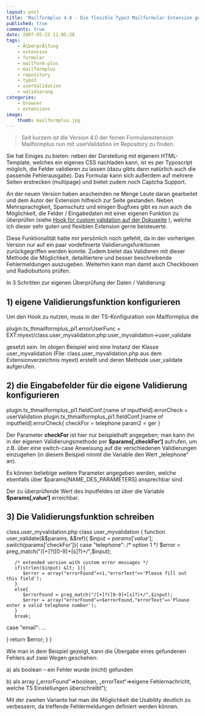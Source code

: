 ```yaml
---
layout: post
title: 'Mailformplus 4.0 - Die flexible Typo3 Mailformular Extension geht mit mir in die vierte Runde'
published: true
comments: true
date: 2007-05-22 11:05:28
tags:
    - Ã¼berprÃ¼fung
    - extension
    - formular
    - mailform-plus
    - mailformplus
    - repository
    - typo3
    - userValidation
    - validierung
categories:
    - browser
    - extensions
image:
    thumb: mailformplus.jpg
---
```

> Seit kurzem ist die Version 4.0 der feinen Formularextension Mailformplus nun mit userValidation im Repository zu finden.



Sie hat Einiges zu bieten: neben der Darstellung mit eigenem HTML-Template, welches ein eigenes CSS nachladen kann, ist es per Typoscript möglich, die Felder validieren zu lassen (dazu gibts dann natürlich auch die passende Fehlerausgabe). Das Formular kann sich außerdem auf mehrere Seiten erstrecken (multipage) und bietet zudem noch Captcha Support.

An der neuen Version haben anscheinden ne Menge Leute daran gearbeitet und dem Autor der Extension hilfreich zur Seite gestanden. Neben Mehrsprachigkeit, Spamschutz und einigen Bugfixes gibt es nun auch die Möglichkeit, die Felder / Eingabedaten mit einer eigenen Funktion zu überprüfen (siehe [Hook for custom validation auf der Dokuseite][1] ), welche ich dieser sehr guten und flexiblen Extension gerne beisteuerte.

Diese Funktionalität hatte mir persönlich noch gefehlt, da in der vorherigen Version nur auf ein paar vordefinierte Validierungsfunktionen zurückgegriffen werden konnte. Zudem bietet das Validieren mit dieser Methode die Möglichkeit, detailliertere und besser beschreibende Fehlermeldungen auszugeben. Weiterhin kann man damit auch Checkboxen und Radiobuttons prüfen.

In 3 Schritten zur eigenen Überprüfung der Daten / Validierung:

## 1) eigene Validierungsfunktion konfigurieren

Um den Hook zu nutzen, muss in der TS-Konfiguration von Mailformplus die

plugin.tx_thmailformplus_pi1.errorUserFunc = EXT:myext/class.user_myvalidation.php:user_myvalidation->user_validate

gesetzt sein. Im obigen Beispiel wird eine Instanz der Klasse user\_myvalidation (File: class.user\_myvalidation.php aus dem Extensionverzeichnis myext) erstellt und deren Methode user_validate aufgerufen.

## 2) die Eingabefelder für die eigene Validierung konfigurieren

plugin.tx_thmailformplus_pi1.fieldConf.[name of inputfield].errorCheck = userValidation
plugin.tx_thmailformplus_pi1.fieldConf.[name of inputfield].errorCheck{
 checkFor = telephone
 param2 = ger
}

Der Parameter **checkFor** ist hier nur beispielhaft angegeben; man kann ihn in der eigenen Validierungsmethode per **$params[&#8218;checkFor&#8216;]** aufrufen, um z.B. über eine switch-case Anweisung auf die verschiedenen Validierungen einzugehen (in diesem Beispiel nimmt die Variable den Wert &#8222;telephone&#8220; an).
  
Es können beliebige weitere Parameter angegeben werden, welche ebenfalls über $params[NAME\_DES\_PARAMETERS] ansprechbar sind.
  
Der zu überprüfende Wert des Inputfeldes ist über die Variable **$params[&#8218;value&#8216;]** erreichbar.

## 3) Die Validierungsfunktion schreiben

class.user_myvalidation.php
class user_myvalidation {
function user_validate(&$params, &$ref){
  $input = $params['value'];
  switch($params['checkFor']){
    case "telephone":
        /* option 1 */
        $error = preg_match("/[+]?([0-9]+[s]?)+/",$input);

       /* extended version with custom error messages */
       if(strlen($input) &lt; 1){
          $error = array("errorFound"=>1,"errorText"=>'Please fill out this field');
       }
       else{
          $errorFound = preg_match("/[+]?([0-9]+[s]?)+/",$input);
          $error = array("errorFound"=>$errorFound,"errorText"=>'Please enter a valid telephone number');
       }
       break;
  case "email": ...    

  }
return $error;
}
}

Wie man in dem Beispiel gezeigt, kann die Übergabe eines gefundenen Fehlers auf zwei Wegen geschehen:

a) als boolean &#8211; ein Fehler wurde (nicht) gefunden
  
b) als array (&#8222;errorFound&#8220;=>boolean, &#8222;errorText&#8220;=>eigene Fehlernachricht, welche TS Einstellungen überschreibt&#8220;);

Mit der zweiten Variante hat man die Möglichkeit die Usability deutlich zu verbessern, da treffende Fehlermeldungen definiert werden können.

 [1]: http://typo3.org/documentation/document-library/extension-manuals/th_mailformplus/4.0.0/view/1/5/ "Beispielseite der Doku von Mailformplus 4.0 öffnen"